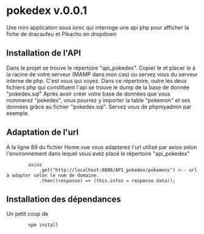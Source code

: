 # pokedex v.0.0.1

Une mini application sous ionic qui interroge une api php pour afficher la fiche de dracaufeu et Pikachu en dropdown

## Installation de l'API

Dans le projet se trouve le répertoire "api_pokedex". 
Copier le et placer le à la racine de votre serveur (MAMP dans mon cas) ou servez vous du serveur interne de php.
C'est vous qui voyez.
Dans ce répertoire, outre les deux fichiers php qui constituent l'api se trouve le dump de la base de donnée "pokedex.sql"
Après avoir créer votre base de données que vous nommerez "pokedex", vous pourrez y importer la table "pokemon" et ses données grâce au fichier "pokedex.sql".
Servez vous de phpmyadmin par exemple.

## Adaptation de l'url

A la ligne 89 du fichier Home.vue vous adapterez l'url utilisé par axios selon l'environnement dans lequel vous avez placé le répertoire "api_pokedex"

            axios
                .get("http://localhost:8888/API_pokedex/pokemons") <-- url à adapter selon le nom de domaine.
                .then((response) => (this.infos = response.data));

## Installation des dépendances

Un petit coup de 

            npm install